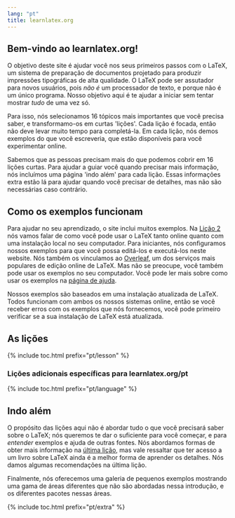 ```yaml
---
lang: "pt"
title: learnlatex.org
---
```


## Bem-vindo ao learnlatex.org!

O objetivo deste site é ajudar você nos seus primeiros passos com o LaTeX, um
sistema de preparação de documentos projetado para produzir impressões
tipográficas de alta qualidade.  O LaTeX pode ser assutador para novos usuários,
pois _não é_ um processador de texto, e porque não é um único programa.  Nosso
objetivo aqui é te ajudar a iniciar sem tentar mostrar _tudo_ de uma vez só.

Para isso, nós selecionamos 16 tópicos mais importantes que você precisa saber,
e transformamo-os em curtas 'lições'.  Cada lição é focada, então não deve levar
muito tempo para completá-la.  Em cada lição, nós demos exemplos do que você
escreveria, que estão disponíveis para você experimentar online.

Sabemos que as pessoas precisam mais do que podemos cobrir em 16 lições curtas.
Para ajudar a guiar você quando precisar mais informação, nós incluímos uma
página 'indo além' para cada lição.  Essas informações extra estão lá para
ajudar quando você precisar de detalhes, mas não são necessárias caso contrário.

## Como os exemplos funcionam

Para ajudar no seu aprendizado, o site inclui muitos exemplos.  Na
[Lição 2](lesson-02) nós vamos falar de como você pode usar o LaTeX tanto
online quanto com uma instalação local no seu computador.  Para iniciantes, nós
configuramos nossos exemplos para que você possa editá-los e executá-los neste
website.  Nós também os vinculamos ao [Overleaf](https://www.overleaf.com), um
dos serviços mais populares de edição online de LaTeX.  Mas não se preocupe,
você também pode usar os exemplos no seu computador.  Você pode ler mais sobre
como usar os exemplos na [página de ajuda](help).

Nossos exemplos são baseados em uma instalação atualizada de LaTeX.  Todos
funcionam com ambos os nossos sistemas online, então se você receber erros com
os exemplos que nós fornecemos, você pode primeiro verificar se a sua instalação
de LaTeX está atualizada.

## As lições

{% include toc.html  prefix="pt/lesson" %}

### Lições adicionais específicas para learnlatex.org/pt

{% include toc.html  prefix="pt/language" %}

## Indo além

O propósito das lições aqui não é abordar tudo o que você precisará saber sobre
o LaTeX; nós queremos te dar o suficiente para você começar, e para _entender_
exemplos e ajuda de outras fontes.  Nós abordamos formas de obter mais
informação na [última lição](lesson-16), mas vale ressaltar que ter acesso a
um livro sobre LaTeX ainda é a melhor forma de aprender os detalhes.  Nós damos
algumas recomendações na última lição.

Finalmente, nós oferecemos uma galeria de pequenos exemplos mostrando uma gama
de áreas diferentes que não são abordadas nessa introdução, e os diferentes
pacotes nessas áreas.

{% include toc.html prefix="pt/extra" %}
